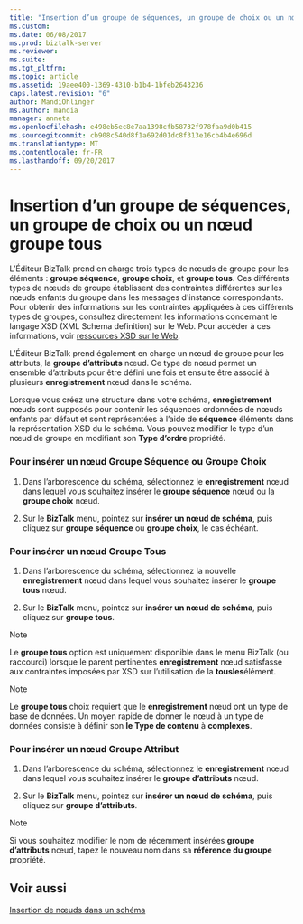 ```yaml
---
title: "Insertion d’un groupe de séquences, un groupe de choix ou un nœud groupe tous | Documents Microsoft"
ms.custom: 
ms.date: 06/08/2017
ms.prod: biztalk-server
ms.reviewer: 
ms.suite: 
ms.tgt_pltfrm: 
ms.topic: article
ms.assetid: 19aee400-1369-4310-b1b4-1bfeb2643236
caps.latest.revision: "6"
author: MandiOhlinger
ms.author: mandia
manager: anneta
ms.openlocfilehash: e498eb5ec8e7aa1398cfb58732f978faa9d0b415
ms.sourcegitcommit: cb908c540d8f1a692d01dc8f313e16cb4b4e696d
ms.translationtype: MT
ms.contentlocale: fr-FR
ms.lasthandoff: 09/20/2017
---
```

# <a name="how-to-insert-a-sequence-group-choice-group-or-all-group-node"></a>Insertion d’un groupe de séquences, un groupe de choix ou un nœud groupe tous
L’Éditeur BizTalk prend en charge trois types de nœuds de groupe pour les éléments : **groupe séquence**, **groupe choix**, et **groupe tous**. Ces différents types de nœuds de groupe établissent des contraintes différentes sur les nœuds enfants du groupe dans les messages d'instance correspondants. Pour obtenir des informations sur les contraintes appliquées à ces différents types de groupes, consultez directement les informations concernant le langage XSD (XML Schema definition) sur le Web. Pour accéder à ces informations, voir [ressources XSD sur le Web](../core/xsd-resources-on-the-web.md).  
  
 L’Éditeur BizTalk prend également en charge un nœud de groupe pour les attributs, la **groupe d’attributs** nœud. Ce type de nœud permet un ensemble d’attributs pour être défini une fois et ensuite être associé à plusieurs **enregistrement** nœud dans le schéma.  
  
 Lorsque vous créez une structure dans votre schéma, **enregistrement** nœuds sont supposés pour contenir les séquences ordonnées de nœuds enfants par défaut et sont représentées à l’aide de **séquence** éléments dans la représentation XSD du le schéma. Vous pouvez modifier le type d’un nœud de groupe en modifiant son **Type d’ordre** propriété.  
  
### <a name="to-insert-a-sequence-group-node-or-a-choice-group-node"></a>Pour insérer un nœud Groupe Séquence ou Groupe Choix   
  
1.  Dans l’arborescence du schéma, sélectionnez le **enregistrement** nœud dans lequel vous souhaitez insérer le **groupe séquence** nœud ou la **groupe choix** nœud.  
  
2.  Sur le **BizTalk** menu, pointez sur **insérer un nœud de schéma**, puis cliquez sur **groupe séquence** ou **groupe choix**, le cas échéant.  
  
### <a name="to-insert-an-all-group-node"></a>Pour insérer un nœud Groupe Tous  
  
1.  Dans l’arborescence du schéma, sélectionnez la nouvelle **enregistrement** nœud dans lequel vous souhaitez insérer le **groupe tous** nœud.  
  
2.  Sur le **BizTalk** menu, pointez sur **insérer un nœud de schéma**, puis cliquez sur **groupe tous**.  
  
> [!NOTE]
>  Le **groupe tous** option est uniquement disponible dans le menu BizTalk (ou raccourci) lorsque le parent pertinentes **enregistrement** nœud satisfasse aux contraintes imposées par XSD sur l’utilisation de la **tousles**élément.  
  
> [!NOTE]
>  Le **groupe tous** choix requiert que le **enregistrement** nœud ont un type de base de données. Un moyen rapide de donner le nœud à un type de données consiste à définir son **le Type de contenu** à **complexes**.  
  
### <a name="to-insert-an-attribute-group-node"></a>Pour insérer un nœud Groupe Attribut  
  
1.  Dans l’arborescence du schéma, sélectionnez le **enregistrement** nœud dans lequel vous souhaitez insérer le **groupe d’attributs** nœud.  
  
2.  Sur le **BizTalk** menu, pointez sur **insérer un nœud de schéma**, puis cliquez sur **groupe d’attributs**.  
  
> [!NOTE]
>  Si vous souhaitez modifier le nom de récemment insérées **groupe d’attributs** nœud, tapez le nouveau nom dans sa **référence du groupe** propriété.  
  
## <a name="see-also"></a>Voir aussi  
 [Insertion de nœuds dans un schéma](../core/inserting-nodes-into-a-schema.md)